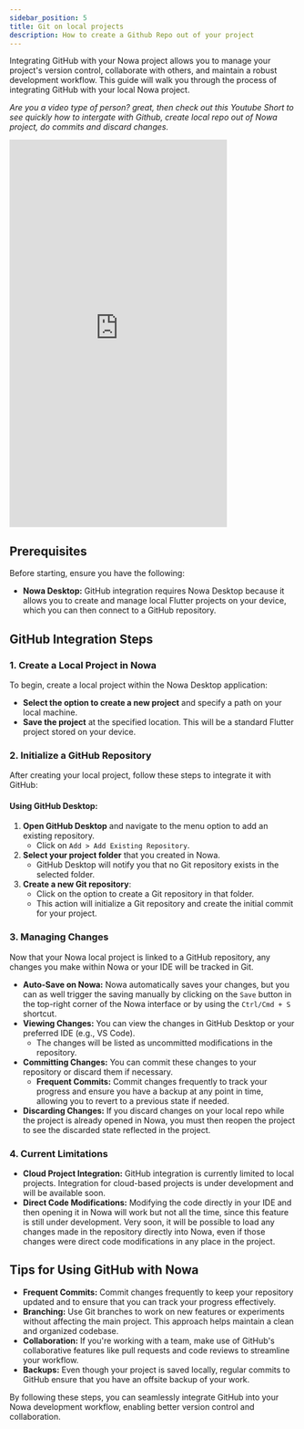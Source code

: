 ```yaml
---
sidebar_position: 5
title: Git on local projects
description: How to create a Github Repo out of your project
---
```



Integrating GitHub with your Nowa project allows you to manage your project's version control, collaborate with others, and maintain a robust development workflow. This guide will walk you through the process of integrating GitHub with your local Nowa project.

*Are you a video type of person? great, then check out this Youtube Short to see quickly how to intergate with Github, create local repo out of Nowa project, do commits and discard changes.*

<iframe width="382" height="679" src="https://www.youtube.com/embed/i2bmqTUCKfo" title="Github Repo out of your Local Nowa project? YES #flutter #github #mobileappdevelopment #mobileappdev" frameborder="0" allow="accelerometer; autoplay; clipboard-write; encrypted-media; gyroscope; picture-in-picture; web-share" referrerpolicy="strict-origin-when-cross-origin" allowfullscreen></iframe>

## Prerequisites

Before starting, ensure you have the following:
- **Nowa Desktop:** GitHub integration requires Nowa Desktop because it allows you to create and manage local Flutter projects on your device, which you can then connect to a GitHub repository.

## GitHub Integration Steps

### 1. Create a Local Project in Nowa
To begin, create a local project within the Nowa Desktop application:
- **Select the option to create a new project** and specify a path on your local machine.
- **Save the project** at the specified location. This will be a standard Flutter project stored on your device.

### 2. Initialize a GitHub Repository
After creating your local project, follow these steps to integrate it with GitHub:

#### Using GitHub Desktop:
1. **Open GitHub Desktop** and navigate to the menu option to add an existing repository.
   - Click on `Add > Add Existing Repository`.
2. **Select your project folder** that you created in Nowa.
   - GitHub Desktop will notify you that no Git repository exists in the selected folder.
3. **Create a new Git repository**:
   - Click on the option to create a Git repository in that folder.
   - This action will initialize a Git repository and create the initial commit for your project.

### 3. Managing Changes
Now that your Nowa local project is linked to a GitHub repository, any changes you make within Nowa or your IDE will be tracked in Git.

- **Auto-Save on Nowa:** Nowa automatically saves your changes, but you can as well trigger the saving manually by clicking on the `Save` button in the top-right corner of the Nowa interface or by using the `Ctrl/Cmd + S` shortcut.
- **Viewing Changes:** You can view the changes in GitHub Desktop or your preferred IDE (e.g., VS Code).
   - The changes will be listed as uncommitted modifications in the repository.
- **Committing Changes:** You can commit these changes to your repository or discard them if necessary.
   - **Frequent Commits:** Commit changes frequently to track your progress and ensure you have a backup at any point in time, allowing you to revert to a previous state if needed.
- **Discarding Changes:** If you discard changes on your local repo while the project is already opened in Nowa, you must then reopen the project to see the discarded state reflected in the project.

### 4. Current Limitations

- **Cloud Project Integration:** GitHub integration is currently limited to local projects. Integration for cloud-based projects is under development and will be available soon.
- **Direct Code Modifications:** Modifying the code directly in your IDE and then opening it in Nowa will work but not all the time, since this feature is still under development. Very soon, it will be possible to load any changes made in the repository directly into Nowa, even if those changes were direct code modifications in any place in the project.

## Tips for Using GitHub with Nowa

- **Frequent Commits:** Commit changes frequently to keep your repository updated and to ensure that you can track your progress effectively.
- **Branching:** Use Git branches to work on new features or experiments without affecting the main project. This approach helps maintain a clean and organized codebase.
- **Collaboration:** If you're working with a team, make use of GitHub's collaborative features like pull requests and code reviews to streamline your workflow.
- **Backups:** Even though your project is saved locally, regular commits to GitHub ensure that you have an offsite backup of your work.

By following these steps, you can seamlessly integrate GitHub into your Nowa development workflow, enabling better version control and collaboration.